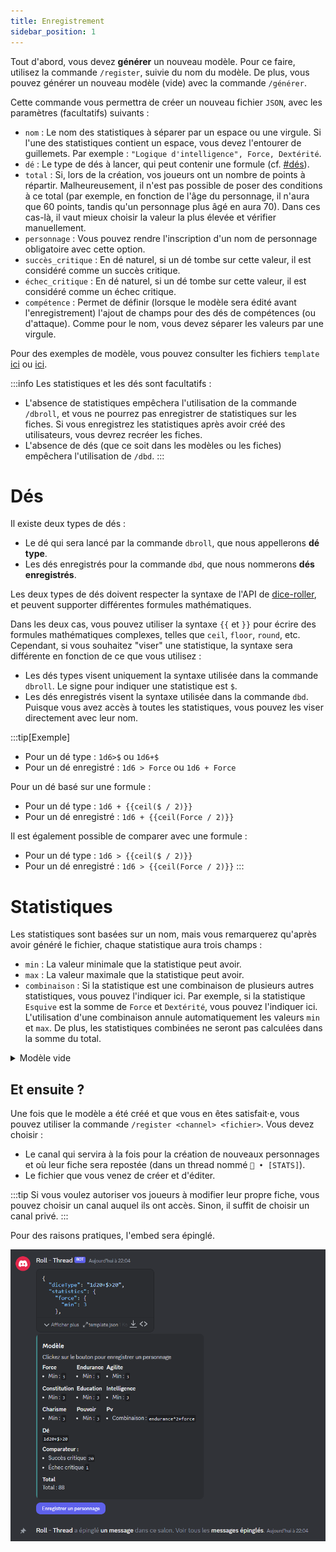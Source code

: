 ```yaml
---
title: Enregistrement
sidebar_position: 1
---
```


Tout d'abord, vous devez **générer** un nouveau modèle. Pour ce faire, utilisez la commande `/register`, suivie du nom du modèle. De plus, vous pouvez générer un nouveau modèle (vide) avec la commande `/générer`.

Cette commande vous permettra de créer un nouveau fichier `JSON`, avec les paramètres (facultatifs) suivants :
- `nom` : Le nom des statistiques à séparer par un espace ou une virgule. Si l'une des statistiques contient un espace, vous devez l'entourer de guillemets. Par exemple : `"Logique d'intelligence", Force, Dextérité`.
- `dé` : Le type de dés à lancer, qui peut contenir une formule (cf. [#dés](#dés)).
- `total` : Si, lors de la création, vos joueurs ont un nombre de points à répartir. Malheureusement, il n'est pas possible de poser des conditions à ce total (par exemple, en fonction de l'âge du personnage, il n'aura que 60 points, tandis qu'un personnage plus âgé en aura 70). Dans ces cas-là, il vaut mieux choisir la valeur la plus élevée et vérifier manuellement.
- `personnage` : Vous pouvez rendre l'inscription d'un nom de personnage obligatoire avec cette option.
- `succès_critique` : En dé naturel, si un dé tombe sur cette valeur, il est considéré comme un succès critique.
- `échec_critique` : En dé naturel, si un dé tombe sur cette valeur, il est considéré comme un échec critique.
- `compétence` : Permet de définir (lorsque le modèle sera édité avant l'enregistrement) l'ajout de champs pour des dés de compétences (ou d'attaque). Comme pour le nom, vous devez séparer les valeurs par une virgule.

Pour des exemples de modèle, vous pouvez consulter les fichiers `template` [ici](https://github.com/Dicelette/discord-dicelette/tree/main/template) ou [ici](register/template).

:::info
Les statistiques et les dés sont facultatifs :
- L'absence de statistiques empêchera l'utilisation de la commande `/dbroll`, et vous ne pourrez pas enregistrer de statistiques sur les fiches. Si vous enregistrez les statistiques après avoir créé des utilisateurs, vous devrez recréer les fiches.
- L'absence de dés (que ce soit dans les modèles ou les fiches) empêchera l'utilisation de `/dbd`. 
:::

# Dés

Il existe deux types de dés :
- Le dé qui sera lancé par la commande `dbroll`, que nous appellerons **dé type**.
- Les dés enregistrés pour la commande `dbd`, que nous nommerons **dés enregistrés**.

Les deux types de dés doivent respecter la syntaxe de l'API de [dice-roller](https://dice-roller.github.io/documentation/), et peuvent supporter différentes formules mathématiques. 

Dans les deux cas, vous pouvez utiliser la syntaxe `{{` et `}}` pour écrire des formules mathématiques complexes, telles que `ceil`, `floor`, `round`, etc. Cependant, si vous souhaitez "viser" une statistique, la syntaxe sera différente en fonction de ce que vous utilisez :
- Les dés types visent uniquement la syntaxe utilisée dans la commande `dbroll`. Le signe pour indiquer une statistique est `$`.
- Les dés enregistrés visent la syntaxe utilisée dans la commande `dbd`. Puisque vous avez accès à toutes les statistiques, vous pouvez les viser directement avec leur nom.

:::tip[Exemple]
- Pour un dé type : `1d6>$` ou `1d6+$`
- Pour un dé enregistré : `1d6 > Force` ou `1d6 + Force`

Pour un dé basé sur une formule :
- Pour un dé type : `1d6 + {{ceil($ / 2)}}`
- Pour un dé enregistré : `1d6 + {{ceil(Force / 2)}}`

Il est également possible de comparer avec une formule :
- Pour un dé type : `1d6 > {{ceil($ / 2)}}`
- Pour un dé enregistré : `1d6 > {{ceil(Force / 2)}}`
:::

# Statistiques

Les statistiques sont basées sur un nom, mais vous remarquerez qu'après avoir généré le fichier, chaque statistique aura trois champs :
- `min` : La valeur minimale que la statistique peut avoir.
- `max` : La valeur maximale que la statistique peut avoir.
- `combinaison` : Si la statistique est une combinaison de plusieurs autres statistiques, vous pouvez l'indiquer ici. Par exemple, si la statistique `Esquive` est la somme de `Force` et `Dextérité`, vous pouvez l'indiquer ici. L'utilisation d'une combinaison annule automatiquement les valeurs `min` et `max`. De plus, les statistiques combinées ne seront pas calculées dans la somme du total.

<details>
  <summary>Modèle vide</summary>
  ```json
  {
  "charName": false,
  "statistics": {
    "NOM": {
      "min": 1,
	  "max": 20,
	  "combinaison": ""
    },
	"COMBINAISON": {
	  "combinaison": "NOM*2"
    },
  },
  "diceType": "",
  "critical": {
    "failure": 0,
    "success": 0
  },
  "total": 0,
  "damage": {
    "NOM": ""
  }
}
```
</details> 

## Et ensuite ?

Une fois que le modèle a été créé et que vous en êtes satisfait·e, vous pouvez utiliser la commande `/register <channel> <fichier>`. Vous devez choisir :
- Le canal qui servira à la fois pour la création de nouveaux personnages et où leur fiche sera repostée (dans un thread nommé `📝 • [STATS]`).
- Le fichier que vous venez de créer et d'éditer.

:::tip
Si vous voulez autoriser vos joueurs à modifier leur propre fiche, vous pouvez choisir un canal auquel ils ont accès. Sinon, il suffit de choisir un canal privé.
:::

Pour des raisons pratiques, l'embed sera épinglé.

![embed](/assets/register/embed_template.png)